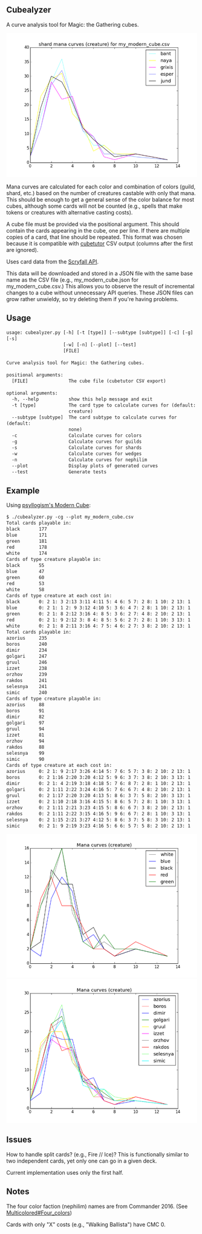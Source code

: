 ## Cubealyzer

A curve analysis tool for Magic: the Gathering cubes.

![Shard curves example](images/shard_curves_example.png)

Mana curves are calculated for each color and combination of colors (guild,
shard, etc.) based on the number of creatures castable with only that mana.
This should be enough to get a general sense of the color balance for most
cubes, although some cards will not be counted (e.g., spells that make tokens
or creatures with alternative casting costs).

A cube file must be provided via the positional argument. This
should contain the cards appearing in the cube, one per line. If there are
multiple copies of a card, that line should be repeated. This format was chosen
because it is compatible with [cubetutor](https://www.cubetutor.com/) CSV
output (columns after the first are ignored).

Uses card data from the [Scryfall API](https://scryfall.com/docs/api/).

This data will be downloaded and stored in a JSON file with the same base name
as the CSV file (e.g., my_modern_cube.json for my_modern_cube.csv.) This allows
you to observe the result of incremental changes to a cube without unnecessary
API queries. These JSON files can grow rather unwieldy, so try deleting them if
you're having problems.

## Usage
```
usage: cubealyzer.py [-h] [-t [type]] [--subtype [subtype]] [-c] [-g] [-s]
                     [-w] [-n] [--plot] [--test]
                     [FILE]

Curve analysis tool for Magic: the Gathering cubes.

positional arguments:
  [FILE]               The cube file (cubetutor CSV export)

optional arguments:
  -h, --help           show this help message and exit
  -t [type]            The card type to calculate curves for (default:
                       creature)
  --subtype [subtype]  The card subtype to calculate curves for (default:
                       none)
  -c                   Calculate curves for colors
  -g                   Calculate curves for guilds
  -s                   Calculate curves for shards
  -w                   Calculate curves for wedges
  -n                   Calculate curves for nephilim
  --plot               Display plots of generated curves
  --test               Generate tests
```

## Example

Using [psyllogism's Modern Cube](http://www.cubetutor.com/viewcube/75206):

```
$ ./cubealyzer.py -cg --plot my_modern_cube.csv
Total cards playable in:
black       177
blue        171
green       181
red         178
white       174
Cards of type creature playable in:
black       55
blue        47
green       60
red         53
white       58
Cards of type creature at each cost in:
black       0: 2 1: 3 2:13 3:11 4:11 5: 4 6: 5 7: 2 8: 1 10: 2 13: 1
blue        0: 2 1: 1 2: 9 3:12 4:10 5: 3 6: 4 7: 2 8: 1 10: 2 13: 1
green       0: 2 1: 8 2:12 3:16 4: 8 5: 3 6: 2 7: 4 8: 2 10: 2 13: 1
red         0: 2 1: 9 2:12 3: 8 4: 8 5: 5 6: 2 7: 2 8: 1 10: 3 13: 1
white       0: 2 1: 8 2:11 3:16 4: 7 5: 4 6: 2 7: 3 8: 2 10: 2 13: 1
Total cards playable in:
azorius     235
boros       240
dimir       234
golgari     247
gruul       246
izzet       238
orzhov      239
rakdos      241
selesnya    241
simic       240
Cards of type creature playable in:
azorius     88
boros       91
dimir       82
golgari     97
gruul       94
izzet       81
orzhov      94
rakdos      88
selesnya    99
simic       90
Cards of type creature at each cost in:
azorius     0: 2 1: 9 2:17 3:26 4:14 5: 7 6: 5 7: 3 8: 2 10: 2 13: 1
boros       0: 2 1:16 2:20 3:20 4:12 5: 9 6: 3 7: 3 8: 2 10: 3 13: 1
dimir       0: 2 1: 4 2:19 3:18 4:18 5: 7 6: 8 7: 2 8: 1 10: 2 13: 1
golgari     0: 2 1:11 2:22 3:24 4:16 5: 7 6: 6 7: 4 8: 2 10: 2 13: 1
gruul       0: 2 1:17 2:20 3:20 4:13 5: 8 6: 3 7: 5 8: 2 10: 3 13: 1
izzet       0: 2 1:10 2:18 3:16 4:15 5: 8 6: 5 7: 2 8: 1 10: 3 13: 1
orzhov      0: 2 1:11 2:21 3:23 4:15 5: 8 6: 6 7: 3 8: 2 10: 2 13: 1
rakdos      0: 2 1:11 2:22 3:15 4:16 5: 9 6: 6 7: 2 8: 1 10: 3 13: 1
selesnya    0: 2 1:15 2:21 3:27 4:12 5: 8 6: 3 7: 5 8: 3 10: 2 13: 1
simic       0: 2 1: 9 2:19 3:23 4:16 5: 6 6: 5 7: 5 8: 2 10: 2 13: 1
```

![Color curves example](images/color_curves_example.png)
![Guild curves example](images/guild_curves_example.png)

## Issues

How to handle split cards? (e.g., Fire // Ice)? This is functionally
similar to two independent cards, yet only one can go in a given deck.

Current implementation uses only the first half.

## Notes

The four color faction (nephilim) names are from Commander 2016. (See [Multicolored#Four_colors](https://mtg.gamepedia.com/index.php?title=Multicolored&oldid=279219#Four_colors))

Cards with only "X" costs (e.g., "Walking Ballista") have CMC 0.
